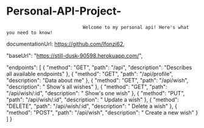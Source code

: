 # Personal-API-Project-



                                Welcome to my personal api! Here's what you need to know!
 
  documentationUrl: https://github.com/lfonzi62,
  
  
  "baseUrl": "https://still-dusk-90598.herokuapp.com/",
  
  
  
  "endpoints": [
    {
      "method": "GET",
      "path": "/api",
      "description": "Describes all available endpoints"
    },
    {
      "method": "GET",
      "path": "/api/profile",
      "description": "Data about me"
    },
    {
      "method": "GET",
      "path": "/api/wish",
      "description": " Show's all wishes"
    },
    {
      "method": "GET",
      "path": "/api/wish/:id",
      "description": " Show's one wish"
    },
    {
      "method": "PUT",
      "path": "/api/wish/:id",
      "description": " Update a wish"
    },
    {
      "method": "DELETE",
      "path": "/api/wish/:id",
      "description": " Delete a wish"
    },
    {
      "method": "POST",
      "path": "/api/wish",
      "description": " Create a new wish"
    }
  ]
}
